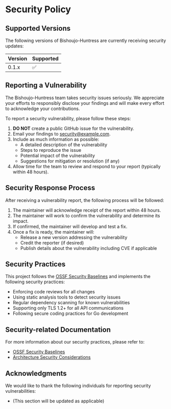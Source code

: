 # Security Policy

## Supported Versions

The following versions of Bishoujo-Huntress are currently receiving security updates:

| Version | Supported          |
| ------- | ------------------ |
| 0.1.x   | :white_check_mark: |

## Reporting a Vulnerability

The Bishoujo-Huntress team takes security issues seriously. We appreciate your efforts to responsibly disclose your findings and will make every effort to acknowledge your contributions.

To report a security vulnerability, please follow these steps:

1. **DO NOT** create a public GitHub issue for the vulnerability.
2. Email your findings to [security@example.com](mailto:security@example.com).
3. Include as much information as possible:
   - A detailed description of the vulnerability
   - Steps to reproduce the issue
   - Potential impact of the vulnerability
   - Suggestions for mitigation or resolution (if any)
4. Allow time for the team to review and respond to your report (typically within 48 hours).

## Security Response Process

After receiving a vulnerability report, the following process will be followed:

1. The maintainer will acknowledge receipt of the report within 48 hours.
2. The maintainer will work to confirm the vulnerability and determine its impact.
3. If confirmed, the maintainer will develop and test a fix.
4. Once a fix is ready, the maintainer will:
   - Release a new version addressing the vulnerability
   - Credit the reporter (if desired)
   - Publish details about the vulnerability including CVE if applicable

## Security Practices

This project follows the [OSSF Security Baselines](https://github.com/ossf/security-baselines) and implements the following security practices:

- Enforcing code reviews for all changes
- Using static analysis tools to detect security issues
- Regular dependency scanning for known vulnerabilities
- Supporting only TLS 1.2+ for all API communications
- Following secure coding practices for Go development

## Security-related Documentation

For more information about our security practices, please refer to:

- [OSSF Security Baselines](docs/OSSF_SECURITY_BASELINES.md)
- [Architecture Security Considerations](docs/architecture.md#security-considerations)

## Acknowledgments

We would like to thank the following individuals for reporting security vulnerabilities:

- (This section will be updated as applicable)
